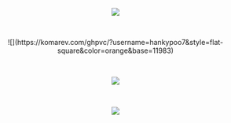  <p align="center">
    <img src="https://readme-typing-svg.demolab.com?font=Fira+Code&pause=500&color=F70086&center=true&multiline=true&width=435&lines=I'm+just+some+idiot+13+year+old+kid;+++++++++++++++++Deal+with+it" /></a>  
</p>

<p>‎ </p>
<p align="center">
![](https://komarev.com/ghpvc/?username=hankypoo7&style=flat-square&color=orange&base=11983)
</p>
<p>‎ </p>

<p align="center">
 <img src="https://github-readme-stats.vercel.app/api?username=Hankypoo7&show_icons=true&theme=midnight-purple" /></a>
 </p>

<p>‎ </p>

<p align="center">
 <img src="https://github-readme-stats.vercel.app/api/top-langs/?username=hankypoo7&show_icons=true&theme=midnight-purple" /></a>
 </p>
 
<p>‎ </p>



<p align="center">
 <img src="" /></a>
 </p>
 
 

